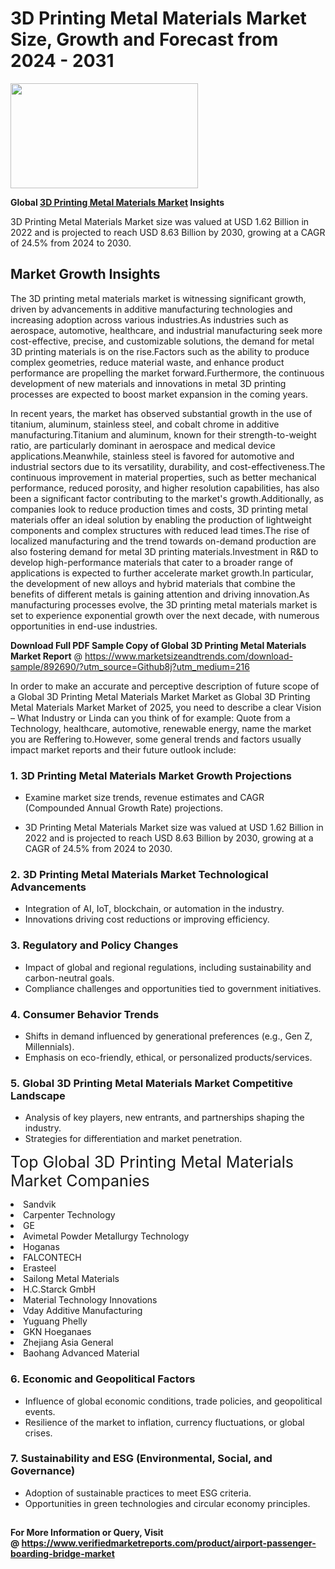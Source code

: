 <H1>3D Printing Metal Materials Market Size, Growth and Forecast from 2024 - 2031</H1><img class="aligncenter size-medium wp-image-584254" src="https://thirdeyenews.in/wp-content/uploads/2024/09/Global-Market-Research-300x168.jpeg" alt="" width="300" height="168" /><p><strong>Global&nbsp;<a href="https://www.marketsizeandtrends.com/download-sample/892690/?utm_source=Github8j?utm_medium=216">3D Printing Metal Materials Market</a> Insights</strong></p><p>3D Printing Metal Materials Market size was valued at USD 1.62 Billion in 2022 and is projected to reach USD 8.63 Billion by 2030, growing at a CAGR of 24.5% from 2024 to 2030.</p><p><h2>Market Growth Insights</h2> <p>The 3D printing metal materials market is witnessing significant growth, driven by advancements in additive manufacturing technologies and increasing adoption across various industries.As industries such as aerospace, automotive, healthcare, and industrial manufacturing seek more cost-effective, precise, and customizable solutions, the demand for metal 3D printing materials is on the rise.Factors such as the ability to produce complex geometries, reduce material waste, and enhance product performance are propelling the market forward.Furthermore, the continuous development of new materials and innovations in metal 3D printing processes are expected to boost market expansion in the coming years.</p> <p>In recent years, the market has observed substantial growth in the use of titanium, aluminum, stainless steel, and cobalt chrome in additive manufacturing.Titanium and aluminum, known for their strength-to-weight ratio, are particularly dominant in aerospace and medical device applications.Meanwhile, stainless steel is favored for automotive and industrial sectors due to its versatility, durability, and cost-effectiveness.The continuous improvement in material properties, such as better mechanical performance, reduced porosity, and higher resolution capabilities, has also been a significant factor contributing to the market's growth.Additionally, as companies look to reduce production times and costs, 3D printing metal materials offer an ideal solution by enabling the production of lightweight components and complex structures with reduced lead times.The rise of localized manufacturing and the trend towards on-demand production are also fostering demand for metal 3D printing materials.Investment in R&D to develop high-performance materials that cater to a broader range of applications is expected to further accelerate market growth.In particular, the development of new alloys and hybrid materials that combine the benefits of different metals is gaining attention and driving innovation.As manufacturing processes evolve, the 3D printing metal materials market is set to experience exponential growth over the next decade, with numerous opportunities in end-use industries.<p><span class=""><strong>Download Full PDF Sample Copy of Global 3D Printing Metal Materials Market Report</strong> @ <a href="https://www.marketsizeandtrends.com/download-sample/892690/?utm_source=Github8j?utm_medium=216" target="_blank">https://www.marketsizeandtrends.com/download-sample/892690/?utm_source=Github8j?utm_medium=216</a></span></p><p>In order to make an accurate and perceptive description of future scope of a Global&nbsp;3D Printing Metal Materials Market Market as Global&nbsp;3D Printing Metal Materials Market Market of 2025, you need to describe a clear Vision &ndash; What Industry or Linda can you think of for example: Quote from a Technology, healthcare, automotive, renewable energy, name the market you are Reffering to.However, some general trends and factors usually impact market reports and their future outlook include:</p><h3>1.&nbsp;<strong>3D Printing Metal Materials Market Growth Projections</strong></h3><ul><li>Examine market size trends, revenue estimates and CAGR (Compounded Annual Growth Rate) projections.</li><li><p>3D Printing Metal Materials Market size was valued at USD 1.62 Billion in 2022 and is projected to reach USD 8.63 Billion by 2030, growing at a CAGR of 24.5% from 2024 to 2030.</p></li></ul><h3>2.&nbsp;<strong>3D Printing Metal Materials Market Technological Advancements</strong></h3><ul><li>Integration of AI, IoT, blockchain, or automation in the industry.</li><li>Innovations driving cost reductions or improving efficiency.</li></ul><h3>3.&nbsp;<strong>Regulatory and Policy Changes</strong></h3><ul><li>Impact of global and regional regulations, including sustainability and carbon-neutral goals.</li><li>Compliance challenges and opportunities tied to government initiatives.</li></ul><h3>4.&nbsp;<strong>Consumer Behavior Trends</strong></h3><ul><li>Shifts in demand influenced by generational preferences (e.g., Gen Z, Millennials).</li><li>Emphasis on eco-friendly, ethical, or personalized products/services.</li></ul><h3>5.&nbsp;<strong>Global 3D Printing Metal Materials Market Competitive Landscape</strong></h3><ul><li>Analysis of key players, new entrants, and partnerships shaping the industry.</li><li>Strategies for differentiation and market penetration.</li></ul><p data-pm-slice="1 1 []"><span style="color: inherit; font-family: inherit; font-size: 25px;">Top Global 3D Printing Metal Materials Market Companies</span></p><div class="" data-test-id=""><p><li>Sandvik</li><li> Carpenter Technology</li><li> GE</li><li> Avimetal Powder Metallurgy Technology</li><li> Hoganas</li><li> FALCONTECH</li><li> Erasteel</li><li> Sailong Metal Materials</li><li> H.C.Starck GmbH</li><li> Material Technology Innovations</li><li> Vday Additive Manufacturing</li><li> Yuguang Phelly</li><li> GKN Hoeganaes</li><li> Zhejiang Asia General</li><li> Baohang Advanced Material</li></p></div><h3>6.&nbsp;<strong>Economic and Geopolitical Factors</strong></h3><ul><li>Influence of global economic conditions, trade policies, and geopolitical events.</li><li>Resilience of the market to inflation, currency fluctuations, or global crises.</li></ul><h3>7.&nbsp;<strong>Sustainability and ESG (Environmental, Social, and Governance)</strong></h3><ul><li>Adoption of sustainable practices to meet ESG criteria.</li><li>Opportunities in green technologies and circular economy principles.</li></ul><h2><strong style="font-size: 14px;">For More Information or Query, Visit @&nbsp;</strong><a style="background-color: #ffffff; font-size: 14px;" href="https://www.marketsizeandtrends.com/report/3d-printing-metal-materials-market/" target="_blank">https://www.verifiedmarketreports.com/product/airport-passenger-boarding-bridge-market</a></h2>